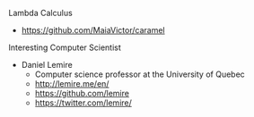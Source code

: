 


Lambda Calculus
* https://github.com/MaiaVictor/caramel


Interesting Computer Scientist
* Daniel Lemire
  * Computer science professor at the University of Quebec
  * http://lemire.me/en/
  * https://github.com/lemire
  * https://twitter.com/lemire/


